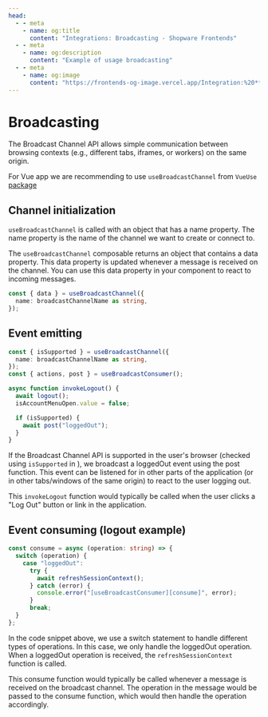 ```yaml
---
head:
  - - meta
    - name: og:title
      content: "Integrations: Broadcasting - Shopware Frontends"
  - - meta
    - name: og:description
      content: "Example of usage broadcasting"
  - - meta
    - name: og:image
      content: "https://frontends-og-image.vercel.app/Integration:%20**Broadcasting**?fontSize=100px"
---
```


# Broadcasting

The Broadcast Channel API allows simple communication between browsing contexts (e.g., different tabs, iframes, or workers) on the same origin.

For Vue app we are recommending to use `useBroadcastChannel` from `VueUse` [package](https://vueuse.org/core/useBroadcastChannel/)

## Channel initialization

`useBroadcastChannel` is called with an object that has a name property. The name property is the name of the channel we want to create or connect to.

The `useBroadcastChannel` composable returns an object that contains a data property. This data property is updated whenever a message is received on the channel. You can use this data property in your component to react to incoming messages.

```ts
const { data } = useBroadcastChannel({
  name: broadcastChannelName as string,
});
```

## Event emitting

```ts
const { isSupported } = useBroadcastChannel({
  name: broadcastChannelName as string,
});
const { actions, post } = useBroadcastConsumer();

async function invokeLogout() {
  await logout();
  isAccountMenuOpen.value = false;

  if (isSupported) {
    await post("loggedOut");
  }
}
```

If the Broadcast Channel API is supported in the user's browser (checked using `isSupported` in ), we broadcast a loggedOut event using the post function. This event can be listened for in other parts of the application (or in other tabs/windows of the same origin) to react to the user logging out.

This `invokeLogout` function would typically be called when the user clicks a "Log Out" button or link in the application.

## Event consuming (logout example)

```ts
const consume = async (operation: string) => {
  switch (operation) {
    case "loggedOut":
      try {
        await refreshSessionContext();
      } catch (error) {
        console.error("[useBroadcastConsumer][consume]", error);
      }
      break;
  }
};
```

In the code snippet above, we use a switch statement to handle different types of operations. In this case, we only handle the loggedOut operation. When a loggedOut operation is received, the `refreshSessionContext ` function is called.

This consume function would typically be called whenever a message is received on the broadcast channel. The operation in the message would be passed to the consume function, which would then handle the operation accordingly.
